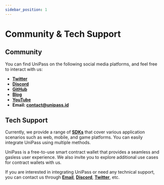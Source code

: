 ```yaml
---
sidebar_position: 1
---
```


# Community & Tech Support

## Community

You can find UniPass on the following social media platforms, and feel free to interact with us:

* [**Twitter**](https://twitter.com/UniPassID)
* [**Discord**](https://discord.gg/XaRMFW85Pg)
* [**GitHub**](https://github.com/UniPassID)
* [**Blog**](https://medium.com/unipass)
* [**YouTube**](https://www.youtube.com/channel/UCJZ4GOghuCdxBazZXc4M41g/featured)
* **Email: contact@unipass.id**

## Tech Support

Currently, we provide a range of [**SDKs**](../develop/platforms.md) that cover various application scenarios such as web, mobile, and game platforms. You can easily integrate UniPass using multiple methods.

UniPass is a free-to-use smart contract wallet that provides a seamless and gasless user experience. We also invite you to explore additional use cases for contract wallets with us.

If you are interested in integrating UniPass or need any technical support, you can contact us through [**Email**](mailto:contact@unipass.id), [**Discord**](https://discord.gg/XaRMFW85Pg), [**Twitter**](https://twitter.com/UniPassID), etc.